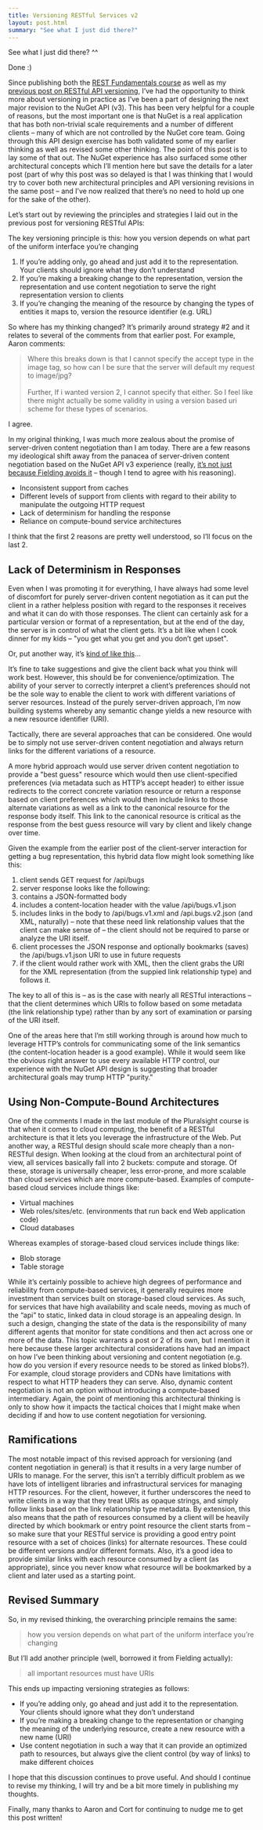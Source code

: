 ```yaml
---
title: Versioning RESTful Services v2
layout: post.html
summary: "See what I just did there?"
---
```


See what I just did there? ^^

Done :)

Since publishing both the [REST Fundamentals course](http://pluralsight.com/training/Courses/TableOfContents/rest-fundamentals) as well as my [previous post on RESTful API versioning](/2012/11/09/versioning-restful-services/), I’ve had the opportunity to think more about versioning in practice as I’ve been a part of designing the next major revision to the NuGet API (v3). This has been very helpful for a couple of reasons, but the most important one is that NuGet is a real application that has both non-trivial scale requirements and a number of different clients – many of which are not controlled by the NuGet core team. Going through this API design exercise has both validated some of my earlier thinking as well as revised some other thinking. The point of this post is to lay some of that out. The NuGet experience has also surfaced some other architectural concepts which I’ll mention here but save the details for a later post (part of why this post was so delayed is that I was thinking that I would try to cover both new architectural principles and API versioning revisions in the same post – and I’ve now realized that there’s no need to hold up one for the sake of the other).

Let’s start out by reviewing the principles and strategies I laid out in the previous post for versioning RESTful APIs:

The key versioning principle is this: how you version depends on what part of the uniform interface you’re changing

1. If you’re adding only, go ahead and just add it to the representation. Your clients should ignore what they don’t understand
1. If you’re making a breaking change to the representation, version the representation and use content negotiation to serve the right representation version to clients
1. If you’re changing the meaning of the resource by changing the types of entities it maps to, version the resource identifier (e.g. URL)

So where has my thinking changed? It’s primarily around strategy #2 and it relates to several of the comments from that earlier post. For example, Aaron comments:

> Where this breaks down is that I cannot specify the accept type in the image tag, so how can I be sure that the server will default my request to image/jpg? <br><br>
> Further, If i wanted version 2, I cannot specify that either. So I feel like there might actually be some validity in using a version based uri scheme for these types of scenarios.

I agree.

In my original thinking, I was much more zealous about the promise of server-driven content negotiation than I am today. There are a few reasons my ideological shift away from the panacea of server-driven content negotiation based on the NuGet API v3 experience (really, [it’s not just because Fielding avoids it](http://groups.yahoo.com/neo/groups/rest-discuss/conversations/topics/5857) – though I tend to agree with his reasoning).

* Inconsistent support from caches
* Different levels of support from clients with regard to their ability to manipulate the outgoing HTTP request
* Lack of determinism for handling the response
* Reliance on compute-bound service architectures

I think that the first 2 reasons are pretty well understood, so I’ll focus on the last 2.

## Lack of Determinism in Responses

Even when I was promoting it for everything, I have always had some level of discomfort for purely server-driven content negotiation as it can put the client in a rather helpless position with regard to the responses it receives and what it can do with those responses. The client can certainly ask for a particular version or format of a representation, but at the end of the day, the server is in control of what the client gets. It’s a bit like when I cook dinner for my kids – "you get what you get and you don’t get upset".

Or, put another way, it’s [kind of like this](http://www.youtube.com/watch?v=M2lfZg-apSA)...

It’s fine to take suggestions and give the client back what you think will work best. However, this should be for convenience/optimization. The ability of your server to correctly interpret a client’s preferences should not be the sole way to enable the client to work with different variations of server resources. Instead of the purely server-driven approach, I’m now building systems whereby any semantic change yields a new resource with a new resource identifier (URI).

Tactically, there are several approaches that can be considered. One would be to simply not use server-driven content negotiation and always return links for the different variations of a resource.

A more hybrid approach would use server driven content negotiation to provide a "best guess" resource which would then use client-specified preferences (via metadata such as HTTP’s accept header) to either issue redirects to the correct concrete variation resource or return a response based on client preferences which would then include links to those alternate variations as well as a link to the canonical resource for the response body itself. This link to the canonical resource is critical as the response from the best guess resource will vary by client and likely change over time.

Given the example from the earlier post of the client-server interaction for getting a bug representation, this hybrid data flow might look something like this:

1. client sends GET request for /api/bugs
1. server response looks like the following:
  1. contains a JSON-formatted body
  1. includes a content-location header with the value /api/bugs.v1.json
  1. includes links in the body to /api/bugs.v1.xml and /api.bugs.v2.json (and XML, naturally) – note that these need link relationship values that the client can make sense of – the client should not be required to parse or analyze the URI itself.
1. client processes the JSON response and optionally bookmarks (saves) the /api/bugs.v1.json URI to use in future requests
1. if the client would rather work with XML, then the client grabs the URI for the XML representation (from the suppied link relationship type) and follows it.

The key to all of this is – as is the case with nearly all RESTful interactions – that the client determines which URIs to follow based on some metadata (the link relationship type) rather than by any sort of examination or parsing of the URI itself.

One of the areas here that I’m still working through is around how much to leverage HTTP’s controls for communicating some of the link semantics (the content-location header is a good example). While it would seem like the obvious right answer to use every available HTTP control, our experience with the NuGet API design is suggesting that broader architectural goals may trump HTTP "purity."

## Using Non-Compute-Bound Architectures

One of the comments I made in the last module of the Pluralsight course is that when it comes to cloud computing, the benefit of a RESTful architecture is that it lets you leverage the infrastructure of the Web. Put another way, a RESTful design should scale more cheaply than a non-RESTful design. When looking at the cloud from an architectural point of view, all services basically fall into 2 buckets: compute and storage. Of these, storage is universally cheaper, less error-prone, and more scalable than cloud services which are more compute-based. Examples of compute-based cloud services include things like:

* Virtual machines
* Web roles/sites/etc. (environments that run back end Web application code)
* Cloud databases

Whereas examples of storage-based cloud services include things like:

* Blob storage
* Table storage

While it’s certainly possible to achieve high degrees of performance and reliability from compute-based services, it generally requires more investment than services built on  storage-based cloud services. As such, for services that have high availability and scale needs, moving as much of the “api” to static, linked data in cloud storage is an appealing design. In such a design, changing the state of the data is the responsibility of many different agents that monitor for state conditions and then act across one or more of the data. This topic warrants a post or 2 of its own, but I mention it here because these larger architectural considerations have had an impact on how I’ve been thinking about versioning and content negotiation (e.g. how do you version if every resource needs to be stored as linked blobs?). For example, cloud storage providers and CDNs have limitations with respect to what HTTP headers they can serve. Also, dynamic content negotiation is not an option without introducing a compute-based intermediary. Again, the point of mentioning this architectural thinking is only to show how it impacts the tactical choices that I might make when deciding if and how to use content negotiation for versioning.

## Ramifications

The most notable impact of this revised approach for versioning (and content negotiation in general) is that it results in a very large number of URIs to manage. For the server, this isn’t a terribly difficult problem as we have lots of intelligent libraries and infrastructural services for managing HTTP resources. For the client, however, it further underscores the need to write clients in a way that they treat URIs as opaque strings, and simply follow links based on the link relationship type metadata. By extension, this also means that the path of resources consumed by a client will be heavily directed by which bookmark or entry point resource the client starts from – so make sure that your RESTful service is providing a good entry point resource with a set of choices (links) for alternate resources. These could be different versions and/or different formats. Also, it’s a good idea to provide similar links with each resource consumed by a client (as appropriate), since you never know what resource will be bookmarked by a client and later used as a starting point.

## Revised Summary

So, in my revised thinking, the overarching principle remains the same:

> how you version depends on what part of the uniform interface you’re changing

But I’ll add another principle (well, borrowed it from Fielding actually):

> all important resources must have URIs

This ends up impacting versioning strategies as follows:

* If you’re adding only, go ahead and just add it to the representation. Your clients should ignore what they don’t understand
* If you’re making a breaking change to the representation or changing the meaning of the underlying resource, create a new resource with a new name (URI)
* Use content negotiation in such a way that it can provide an optimized path to resources, but always give the client control (by way of links) to make different choices

I hope that this discussion continues to prove useful. And should I continue to revise my thinking, I will try and be a bit more timely in publishing my thoughts.

Finally, many thanks to Aaron and Cort for continuing to nudge me to get this post written!
